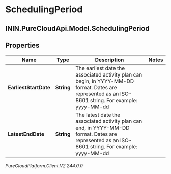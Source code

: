 # SchedulingPeriod

## ININ.PureCloudApi.Model.SchedulingPeriod

## Properties

|Name | Type | Description | Notes|
|------------ | ------------- | ------------- | -------------|
| **EarliestStartDate** | **String** | The earliest date the associated activity plan can begin, in YYYY-MM-DD format. Dates are represented as an ISO-8601 string. For example: yyyy-MM-dd | |
| **LatestEndDate** | **String** | The latest date the associated activity plan can end, in YYYY-MM-DD format. Dates are represented as an ISO-8601 string. For example: yyyy-MM-dd | |



_PureCloudPlatform.Client.V2 244.0.0_

